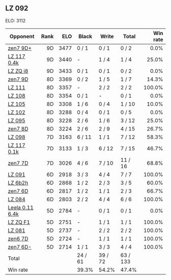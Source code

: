 ## LZ 092 ##

ELO: 3112

Opponent | Rank | ELO | Black | Write | Total | Win rate
---------|-----:|----:|-------|-------|-------|-------:
[zen7 9D+](zen7%209D+.md) | 9D | 3477 | 0 / 1 | 0 / 1 | 0 / 2 | 0.0%
[LZ 117 0.4k](LZ%20117%200.4k.md) | 9D | 3440 | - | 1 / 4 | 1 / 4 | 25.0%
[LZ ZQ i8](LZ%20ZQ%20i8.md) | 9D | 3433 | 0 / 1 | 0 / 1 | 0 / 2 | 0.0%
[zen7 9D](zen7%209D.md) | 8D | 3369 | 0 / 2 | 1 / 5 | 1 / 7 | 14.3%
[LZ 111](LZ%20111.md) | 8D | 3357 | - | 2 / 2 | 2 / 2 | 100.0%
[LZ 108](LZ%20108.md) | 8D | 3354 | 0 / 1 | - | 0 / 1 | 0.0%
[LZ 105](LZ%20105.md) | 8D | 3308 | 1 / 6 | 0 / 4 | 1 / 10 | 10.0%
[LZ 102](LZ%20102.md) | 8D | 3288 | 0 / 4 | 0 / 1 | 0 / 5 | 0.0%
[LZ 095](LZ%20095.md) | 8D | 3228 | 2 / 6 | 1 / 6 | 3 / 12 | 25.0%
[zen7 8D](zen7%208D.md) | 8D | 3224 | 2 / 6 | 2 / 9 | 4 / 15 | 26.7%
[LZ 098](LZ%20098.md) | 7D | 3163 | 6 / 11 | 1 / 1 | 7 / 12 | 58.3%
[LZ 117 0.1k](LZ%20117%200.1k.md) | 7D | 3133 | 1 / 3 | 6 / 12 | 7 / 15 | 46.7%
[zen7 7D](zen7%207D.md) | 7D | 3026 | 4 / 6 | 7 / 10 | 11 / 16 | 68.8%
[LZ 091](LZ%20091.md) | 6D | 2918 | 3 / 3 | 4 / 4 | 7 / 7 | 100.0%
[LZ 6b2h](LZ%206b2h.md) | 6D | 2868 | 1 / 2 | 2 / 3 | 3 / 5 | 60.0%
[zen7 6D](zen7%206D.md) | 6D | 2817 | 1 / 2 | 1 / 1 | 2 / 3 | 66.7%
[LZ 084](LZ%20084.md) | 6D | 2803 | 2 / 2 | 4 / 4 | 6 / 6 | 100.0%
[Leela 0.11 6.4k](Leela%200.11%206.4k.md) | 5D | 2784 | - | 0 / 1 | 0 / 1 | 0.0%
[LZ ZQ F1](LZ%20ZQ%20F1.md) | 5D | 2751 | - | 1 / 1 | 1 / 1 | 100.0%
[LZ 081](LZ%20081.md) | 5D | 2737 | - | 2 / 2 | 2 / 2 | 100.0%
[zen6 7D](zen6%207D.md) | 5D | 2724 | - | 1 / 1 | 1 / 1 | 100.0%
[zen7 6D-](zen7%206D-.md) | 5D | 2714 | 1 / 1 | 3 / 3 | 4 / 4 | 100.0%
Total | | | 24 / 61 | 39 / 72 | 63 / 133 | 
Win rate| | | 39.3% | 54.2% | 47.4% | 
